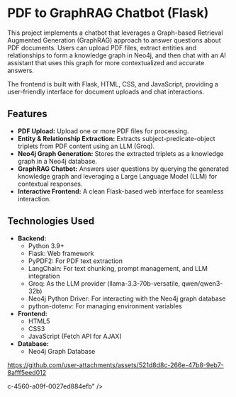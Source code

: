 # PDF to GraphRAG Chatbot (Flask)

This project implements a chatbot that leverages a Graph-based Retrieval Augmented Generation (GraphRAG) approach to answer questions about PDF documents. Users can upload PDF files, extract entities and relationships to form a knowledge graph in Neo4j, and then chat with an AI assistant that uses this graph for more contextualized and accurate answers.

The frontend is built with Flask, HTML, CSS, and JavaScript, providing a user-friendly interface for document uploads and chat interactions.

## Features

* **PDF Upload:** Upload one or more PDF files for processing.
* **Entity & Relationship Extraction:** Extracts subject-predicate-object triplets from PDF content using an LLM (Groq).
* **Neo4j Graph Generation:** Stores the extracted triplets as a knowledge graph in a Neo4j database.
* **GraphRAG Chatbot:** Answers user questions by querying the generated knowledge graph and leveraging a Large Language Model (LLM) for contextual responses.
* **Interactive Frontend:** A clean Flask-based web interface for seamless interaction.

## Technologies Used

* **Backend:**
    * Python 3.9+
    * Flask: Web framework
    * PyPDF2: For PDF text extraction
    * LangChain: For text chunking, prompt management, and LLM integration
    * Groq: As the LLM provider (llama-3.3-70b-versatile, qwen/qwen3-32b)
    * Neo4j Python Driver: For interacting with the Neo4j graph database
    * python-dotenv: For managing environment variables
* **Frontend:**
    * HTML5
    * CSS3
    * JavaScript (Fetch API for AJAX)
* **Database:**
    * Neo4j Graph Database

https://github.com/user-attachments/assets/521d8d8c-266e-47b8-9eb7-8afff5eed012

c-4560-a09f-0027ed884efb" />
